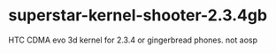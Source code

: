 superstar-kernel-shooter-2.3.4gb
================================

HTC CDMA evo 3d kernel for 2.3.4 or gingerbread phones. not aosp